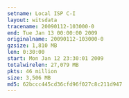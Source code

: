 ```yaml
---
setname: Local ISP C-I
layout: witsdata
tracename: 20090112-103000-0
end: Tue Jan 13 00:00:00 2009
originalname: 20090112-103000-0
gzsize: 1,810 MB
len: 0:30:00
start: Mon Jan 12 23:30:01 2009
totalwirelen: 27,079 MB
pkts: 46 million
size: 3,506 MB
md5: 62bccc445cd36cfd96f027c8c211d947
---
```

